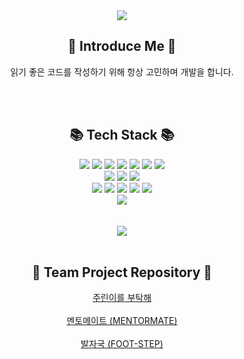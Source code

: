 <div align="center">
  <div>
    <img src="https://capsule-render.vercel.app/api?type=soft&color=auto&height=300&section=header&text=SeongJu%20GitHub&fontSize=70" />
  </div>
  <div>
    <h2>🌈 Introduce Me 🌈</h2>
    <p>읽기 좋은 코드를 작성하기 위해 항상 고민하며 개발을 합니다.</p>
  </div>
  <br />
  <br />
  <div>
    <h2>📚 Tech Stack 📚</h2>
    <div>
      <img src="https://img.shields.io/badge/HTML5-E34F26?style=flat&logo=HTML5&logoColor=white" />
      <img src="https://img.shields.io/badge/JavaScript-F7DF1E?style=flat&logo=JAVASCRIPT&logoColor=white" />
      <img src="https://img.shields.io/badge/TypeScript-3178C6?style=flat&logo=typescript&logoColor=white" />
      <img src="https://img.shields.io/badge/React-61DAFB?style=flat&logo=react&logoColor=white" />
      <img src="https://img.shields.io/badge/Recoil-3578E5?style=flat&logo=recoil&logoColor=white" />
      <img src="https://img.shields.io/badge/ReactQuery-FF4154?style=flat&logo=reactquery&logoColor=white" />
       <img src="https://img.shields.io/badge/Vite-646CFF?style=flat&logo=vite&logoColor=white" />
    </div>
    <div>
      <img src="https://img.shields.io/badge/CSS3-1572B6?style=flat&logo=CSS3&logoColor=white" />
      <img src="https://img.shields.io/badge/StyledComponents-DB7093?style=flat&logo=styledcomponents&logoColor=white" />
      <img src="https://img.shields.io/badge/TailwindCSS-06B6D4?style=flat&logo=tailwindcss&logoColor=white" />
    </div>
    <div>
      <img src="https://img.shields.io/badge/Notion-000000?style=flat&logo=notion&logoColor=white" />
      <img src="https://img.shields.io/badge/Slack-4A154B?style=flat&logo=slack&logoColor=white" />
      <img src="https://img.shields.io/badge/Git-F05032?style=flat&logo=git&logoColor=white" />
      <img src="https://img.shields.io/badge/Github-181717?style=flat&logo=github&logoColor=white" />
      <img src="https://img.shields.io/badge/VisualStudioCode-007ACC?style=flat&logo=visualstudiocode&logoColor=white" />
    </div>
    <div>
      <img src="https://img.shields.io/badge/AWS(S3+CloudFront)-232F3E?style=flat&logo=amazonaws&logoColor=white" />
    </div>
  </div>
  <br />
  <br />
  <div>
    <img src="https://github-readme-stats.vercel.app/api/top-langs/?username=Cho-SeongJu&layout=compact"><br><br>
  </div>
  <div>
    <h2>📂 Team Project Repository 📂</h2>
    <div>
      <a href="https://github.com/JurinApp">주린이를 부탁해</a>
    </div>
    <br />
    <div>
      <a href="https://github.com/MentoMate">멘토메이트 (MENTORMATE)</a>
    </div>
    <br />
    <div>
      <a href="https://github.com/FootStepteam">발자국 (FOOT-STEP)</a>
    </div>
    <br />
  </div>
</div>
